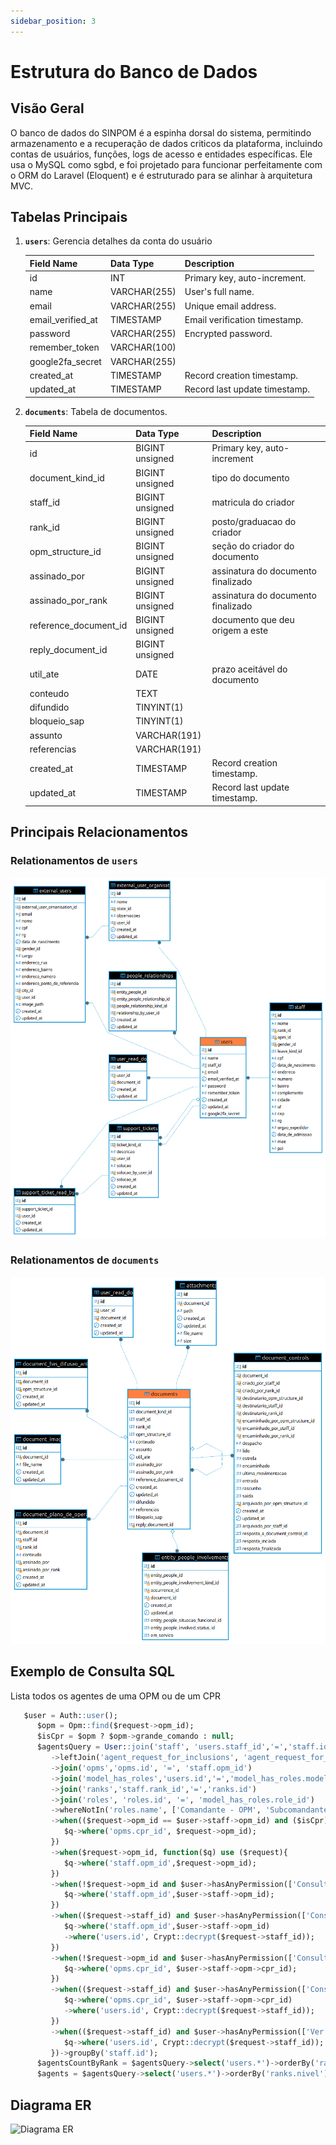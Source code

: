 ```yaml
---
sidebar_position: 3
---
```


# Estrutura do Banco de Dados

## Visão Geral

O banco de dados do SINPOM é a espinha dorsal do sistema, permitindo armazenamento e a recuperação de dados criticos da plataforma, incluindo contas de usuários, funções, logs de acesso e entidades específicas. Ele usa o MySQL como sgbd, e foi projetado para funcionar perfeitamente com o ORM do Laravel (Eloquent) e é estruturado para se alinhar à arquitetura MVC.

## Tabelas Principais

1. **`users`**: Gerencia detalhes da conta do usuário

   | Field Name        | Data Type    | Description                   |
   | ----------------- | ------------ | ----------------------------- |
   | id                | INT          | Primary key, auto-increment.  |
   | name              | VARCHAR(255) | User's full name.             |
   | email             | VARCHAR(255) | Unique email address.         |
   | email_verified_at | TIMESTAMP    | Email verification timestamp. |
   | password          | VARCHAR(255) | Encrypted password.           |
   | remember_token    | VARCHAR(100) |                               |
   | google2fa_secret  | VARCHAR(255) |                               |
   | created_at        | TIMESTAMP    | Record creation timestamp.    |
   | updated_at        | TIMESTAMP    | Record last update timestamp. |

2. **`documents`**: Tabela de documentos.

   | Field Name            | Data Type       | Description                        |
   | --------------------- | --------------- | ---------------------------------- |
   | id                    | BIGINT unsigned | Primary key, auto-increment        |
   | document_kind_id      | BIGINT unsigned | tipo do documento                  |
   | staff_id              | BIGINT unsigned | matricula do criador               |
   | rank_id               | BIGINT unsigned | posto/graduacao do criador         |
   | opm_structure_id      | BIGINT unsigned | seção do criador do documento      |
   | assinado_por          | BIGINT unsigned | assinatura do documento finalizado |
   | assinado_por_rank     | BIGINT unsigned | assinatura do documento finalizado |
   | reference_document_id | BIGINT unsigned | documento que deu origem a este    |
   | reply_document_id     | BIGINT unsigned |                                    |
   | util_ate              | DATE            | prazo aceitável do documento       |
   | conteudo              | TEXT            |                                    |
   | difundido             | TINYINT(1)      |                                    |
   | bloqueio_sap          | TINYINT(1)      |                                    |
   | assunto               | VARCHAR(191)    |                                    |
   | referencias           | VARCHAR(191)    |                                    |
   | created_at            | TIMESTAMP       | Record creation timestamp.         |
   | updated_at            | TIMESTAMP       | Record last update timestamp.      |

## Principais Relacionamentos

### Relationamentos de `users`

![Diagrama relacionamento Users](./../assets/users_relationship.png)

### Relationamentos de `documents`

![Diagrama relacionamento Documents](./../assets/documents_relationship.png)

## Exemplo de Consulta SQL

Lista todos os agentes de uma OPM ou de um CPR

```sql
   $user = Auth::user();
      $opm = Opm::find($request->opm_id);
      $isCpr = $opm ? $opm->grande_comando : null;
      $agentsQuery = User::join('staff', 'users.staff_id','=','staff.id')
         ->leftJoin('agent_request_for_inclusions', 'agent_request_for_inclusions.staff_id', '=', 'staff.id')
         ->join('opms','opms.id', '=', 'staff.opm_id')
         ->join('model_has_roles','users.id','=','model_has_roles.model_id')
         ->join('ranks','staff.rank_id','=','ranks.id')
         ->join('roles', 'roles.id', '=', 'model_has_roles.role_id')
         ->whereNotIn('roles.name', ['Comandante - OPM', 'Subcomandante - OPM', 'Comandante - CPR', 'Subcomandante - CPR'])
         ->when(($request->opm_id == $user->staff->opm_id) and ($isCpr), function($q) use ($request){
            $q->where('opms.cpr_id', $request->opm_id);
         })
         ->when($request->opm_id, function($q) use ($request){
            $q->where('staff.opm_id',$request->opm_id);
         })
         ->when(!$request->opm_id and $user->hasAnyPermission(['Consultar agentes OPM']), function($q) use ($user){
            $q->where('staff.opm_id',$user->staff->opm_id);
         })
         ->when(($request->staff_id) and $user->hasAnyPermission(['Consultar agentes OPM']), function($q) use ($request, $user){
            $q->where('staff.opm_id',$user->staff->opm_id)
            ->where('users.id', Crypt::decrypt($request->staff_id));
         })
         ->when(!$request->opm_id and $user->hasAnyPermission(['Consultar agentes CPR']), function($q) use ($user){
            $q->where('opms.cpr_id', $user->staff->opm->cpr_id);
         })
         ->when(($request->staff_id) and $user->hasAnyPermission(['Consultar agentes CPR']), function($q) use ($request, $user){
            $q->where('opms.cpr_id', $user->staff->opm->cpr_id)
            ->where('users.id', Crypt::decrypt($request->staff_id));
         })
         ->when(($request->staff_id) and $user->hasAnyPermission(['Ver todos agentes']), function($q) use ($request, $user){
            $q->where('users.id', Crypt::decrypt($request->staff_id));
         })->groupBy('staff.id');
      $agentsCountByRank = $agentsQuery->select('users.*')->orderBy('ranks.nivel')->get()->countBy('staff.rank.rank');
      $agents = $agentsQuery->select('users.*')->orderBy('ranks.nivel')->orderBy('staff.id')->paginate(50);
```

## Diagrama ER

![Diagrama ER](./../assets/er-diagram.png)
